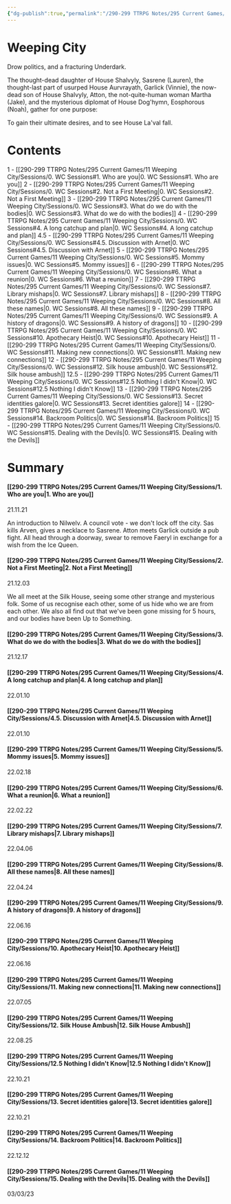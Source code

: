 ```yaml
---
{"dg-publish":true,"permalink":"/290-299 TTRPG Notes/295 Current Games/11 Weeping City/Sessions/0. WC Sessions/"}
---
```



# Weeping City

Drow politics, and a fracturing Underdark. 

The thought-dead daughter of House Shalvyly, Sasrene (Lauren), the thought-last part of usurped House Aurvrayath, Garlick (Vinnie), the now-dead son of House Shalvyly, Atton, the not-quite-human woman Martha (Jake), and the mysterious diplomat of House Dog'hymn, Eosphorous (Noah), gather for one purpose: 

To gain their ultimate desires, and to see House La'val fall.

# Contents

1 - [[290-299 TTRPG Notes/295 Current Games/11 Weeping City/Sessions/0. WC Sessions#1. Who are you\|0. WC Sessions#1. Who are you]]
2 - [[290-299 TTRPG Notes/295 Current Games/11 Weeping City/Sessions/0. WC Sessions#2. Not a First Meeting\|0. WC Sessions#2. Not a First Meeting]]
3 - [[290-299 TTRPG Notes/295 Current Games/11 Weeping City/Sessions/0. WC Sessions#3. What do we do with the bodies\|0. WC Sessions#3. What do we do with the bodies]]
4 - [[290-299 TTRPG Notes/295 Current Games/11 Weeping City/Sessions/0. WC Sessions#4. A long catchup and plan\|0. WC Sessions#4. A long catchup and plan]]
4.5 - [[290-299 TTRPG Notes/295 Current Games/11 Weeping City/Sessions/0. WC Sessions#4.5. Discussion with Arnet\|0. WC Sessions#4.5. Discussion with Arnet]]
5 - [[290-299 TTRPG Notes/295 Current Games/11 Weeping City/Sessions/0. WC Sessions#5. Mommy issues\|0. WC Sessions#5. Mommy issues]]
6 - [[290-299 TTRPG Notes/295 Current Games/11 Weeping City/Sessions/0. WC Sessions#6. What a reunion\|0. WC Sessions#6. What a reunion]]
7 - [[290-299 TTRPG Notes/295 Current Games/11 Weeping City/Sessions/0. WC Sessions#7. Library mishaps\|0. WC Sessions#7. Library mishaps]]
8 - [[290-299 TTRPG Notes/295 Current Games/11 Weeping City/Sessions/0. WC Sessions#8. All these names\|0. WC Sessions#8. All these names]]
9 - [[290-299 TTRPG Notes/295 Current Games/11 Weeping City/Sessions/0. WC Sessions#9. A history of dragons\|0. WC Sessions#9. A history of dragons]]
10 - [[290-299 TTRPG Notes/295 Current Games/11 Weeping City/Sessions/0. WC Sessions#10. Apothecary Heist\|0. WC Sessions#10. Apothecary Heist]]
11 - [[290-299 TTRPG Notes/295 Current Games/11 Weeping City/Sessions/0. WC Sessions#11. Making new connections\|0. WC Sessions#11. Making new connections]]
12 - [[290-299 TTRPG Notes/295 Current Games/11 Weeping City/Sessions/0. WC Sessions#12. Silk house ambush\|0. WC Sessions#12. Silk house ambush]]
12.5 - [[290-299 TTRPG Notes/295 Current Games/11 Weeping City/Sessions/0. WC Sessions#12.5 Nothing I didn't Know\|0. WC Sessions#12.5 Nothing I didn't Know]]
13 - [[290-299 TTRPG Notes/295 Current Games/11 Weeping City/Sessions/0. WC Sessions#13. Secret identities galore\|0. WC Sessions#13. Secret identities galore]]
14 - [[290-299 TTRPG Notes/295 Current Games/11 Weeping City/Sessions/0. WC Sessions#14. Backroom Politics\|0. WC Sessions#14. Backroom Politics]]
15 - [[290-299 TTRPG Notes/295 Current Games/11 Weeping City/Sessions/0. WC Sessions#15. Dealing with the Devils\|0. WC Sessions#15. Dealing with the Devils]]

# Summary

#### [[290-299 TTRPG Notes/295 Current Games/11 Weeping City/Sessions/1. Who are you\|1. Who are you]]
21.11.21

An introduction to Nilwelv.
A council vote - we don't lock off the city.
Sas kills Arven, gives a necklace to Sasrene.
Atton meets Garlick outside a pub fight.
All head through a doorway, swear to remove Faeryl in exchange for a wish from the Ice Queen.

#### [[290-299 TTRPG Notes/295 Current Games/11 Weeping City/Sessions/2. Not a First Meeting\|2. Not a First Meeting]]
21.12.03

We all meet at the Silk House, seeing some other strange and mysterious folk.
Some of us recognise each other, some of us hide who we are from each other.
We also all find out that we've been gone missing for 5 hours, and our bodies have been Up to Something.

#### [[290-299 TTRPG Notes/295 Current Games/11 Weeping City/Sessions/3. What do we do with the bodies\|3. What do we do with the bodies]]
21.12.17

#### [[290-299 TTRPG Notes/295 Current Games/11 Weeping City/Sessions/4. A long catchup and plan\|4. A long catchup and plan]]
22.01.10

#### [[290-299 TTRPG Notes/295 Current Games/11 Weeping City/Sessions/4.5. Discussion with Arnet\|4.5. Discussion with Arnet]]
22.01.10

#### [[290-299 TTRPG Notes/295 Current Games/11 Weeping City/Sessions/5. Mommy issues\|5. Mommy issues]]
22.02.18

#### [[290-299 TTRPG Notes/295 Current Games/11 Weeping City/Sessions/6. What a reunion\|6. What a reunion]]
22.02.22

#### [[290-299 TTRPG Notes/295 Current Games/11 Weeping City/Sessions/7. Library mishaps\|7. Library mishaps]]
22.04.06

#### [[290-299 TTRPG Notes/295 Current Games/11 Weeping City/Sessions/8. All these names\|8. All these names]]
22.04.24

####  [[290-299 TTRPG Notes/295 Current Games/11 Weeping City/Sessions/9. A history of dragons\|9. A history of dragons]]
22.06.16

#### [[290-299 TTRPG Notes/295 Current Games/11 Weeping City/Sessions/10. Apothecary Heist\|10. Apothecary Heist]]
22.06.16

#### [[290-299 TTRPG Notes/295 Current Games/11 Weeping City/Sessions/11. Making new connections\|11. Making new connections]]
22.07.05

#### [[290-299 TTRPG Notes/295 Current Games/11 Weeping City/Sessions/12. Silk House Ambush\|12. Silk House Ambush]]
22.08.25

#### [[290-299 TTRPG Notes/295 Current Games/11 Weeping City/Sessions/12.5 Nothing I didn't Know\|12.5 Nothing I didn't Know]]
22.10.21

#### [[290-299 TTRPG Notes/295 Current Games/11 Weeping City/Sessions/13. Secret identities galore\|13. Secret identities galore]]
22.10.21

#### [[290-299 TTRPG Notes/295 Current Games/11 Weeping City/Sessions/14. Backroom Politics\|14. Backroom Politics]]
22.12.12

#### [[290-299 TTRPG Notes/295 Current Games/11 Weeping City/Sessions/15. Dealing with the Devils\|15. Dealing with the Devils]]
03/03/23